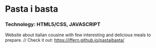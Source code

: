 # Pasta i basta
### Technology: HTML5/CSS, JAVASCRIPT
Website about italian cousine with few interesting and delicious meals to prepare.
// Check it out: https://iffern.github.io/pastaibasta/
